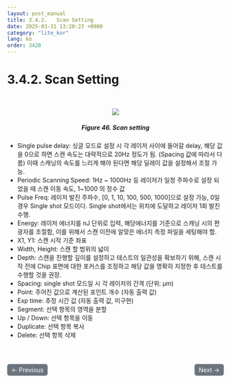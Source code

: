 ```yaml
---
layout: post_manual
title: 3.4.2.	Scan Setting
date: 2025-03-31 13:20:23 +0900
category: "lite_kor"
lang: ko
order: 3420
---
```


# 3.4.2. Scan Setting

<br/> <!-- 한줄 띄기 -->

<!-- 중앙 정렬 이미지 -->
<p align="center"> 
  <img src="/assets/Chapter-3/Scan setting.png">
</p>

<!-- 이미지 설명 -->
<div align="center"> 
<h5>Figure 46. Scan setting</h5>
</div>

-	Single pulse delay: 싱글 모드로 설정 시 각 레이저 사이에 들어갈 delay, 해당 값을 0으로 하면 스캔 속도는 대략적으로 20Hz 정도가 됨. (Spacing 값에 따라서 다름) 이때 스캐닝의 속도를 느리게 해야 된다면 해당 딜레이 값을 설정해서 조절 가능.
-	Periodic Scanning Speed: 1Hz ~ 1000Hz 등 레이저가 일정 주파수로 설정 되었을 때 스캔 이동 속도, 1~1000 의 정수 값
-	Pulse Freq: 레이저 발진 주파수, [0, 1, 10, 100, 500, 1000]으로 설정 가능, 0일 경우 Single shot 모드이다. Single shot에서는 위치에 도달하고 레이저 1회 발진 수행.
-	Energy: 레이저 에너지를 nJ 단위로 입력, 해당에너지를 기준으로 스캐닝 시의 편광자를 조절함, 이를 위해서 스캔 이전에 알맞은 에너지 측정 파일을 세팅해야 함.
-	X1, Y1: 스캔 시작 기준 좌표
-	Width, Height: 스캔 할 범위의 넓이
-	Depth: 스캔을 진행할 깊이를 설정하고 테스트의 일관성을 확보하기 위해, 스캔 시작 전에 Chip 표면에 대한 포커스를 조정하고 해당 값을 명확히 지정한 후 테스트를 수행할 것을 권장.
-	Spacing: single shot 모드일 시 각 레이저의 간격 (단위: μm)
-	Point: 주어진 값으로 계산된 포인트 개수 (자동 출력 값)
-	Exp time: 추정 시간 값 (자동 출력 값, 미구현)
-	Segment: 선택 항목의 영역을 분할
-	Up / Down: 선택 항목을 이동
-	Duplicate: 선택 항목 복사
-	Delete: 선택 항목 삭제

<!-- 이전/다음 페이지 버튼 -->
<br/>
<br/>
<div style="display: flex; justify-content: space-between; align-items: center; margin-top: 10;">
  <!-- 이전 페이지 버튼 -->
  <a href="/manuals/manuals_lite_kor/Chapter 3/Chapter 3-4-1/" class="btn btn-primary" style="display: inline-block; padding: 5px 10px; background-color: #6c757d; color: white; text-decoration: none; border-radius: 5px;">
    ← Previous
  </a>

  <!-- 다음 페이지 버튼 -->
  <a href="/manuals/manuals_lite_kor/Chapter 3/Chapter 3-4-3/" class="btn btn-primary" style="display: inline-block; padding: 5px 10px; background-color: #6c757d; color: white; text-decoration: none; border-radius: 5px;">
    Next →
  </a>
</div>